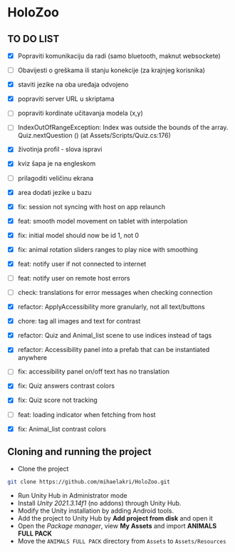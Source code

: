 # HoloZoo

## TO DO LIST

- [x] Popraviti komunikaciju da radi (samo bluetooth, maknut websockete)
- [ ] Obavijesti o greškama ili stanju konekcije (za krajnjeg korisnika)
- [x] staviti jezike na oba uređaja odvojeno
- [x] popraviti server URL u skriptama
- [ ] popraviti kordinate učitavanja modela (x,y)
- [ ] IndexOutOfRangeException: Index was outside the bounds of the array. Quiz.nextQuestion () (at Assets/Scripts/Quiz.cs:176)
- [x] životinja profil - slova ispravi
- [x] kviz šapa je na engleskom
- [ ] prilagoditi veličinu ekrana
- [x] area dodati jezike u bazu

- [x] fix: session not syncing with host on app relaunch
- [x] feat: smooth model movement on tablet with interpolation
- [x] fix: initial model should now be id 1, not 0
- [x] fix: animal rotation sliders ranges to play nice with smoothing
- [x] feat: notify user if not connected to internet
- [ ] feat: notify user on remote host errors
- [ ] check: translations for error messages when checking connection
- [x] refactor: ApplyAccessibility more granularly, not all text/buttons
- [x] chore: tag all images and text for contrast
- [x] refactor: Quiz and Animal_list scene to use indices instead of tags
- [x] refactor: Accessibility panel into a prefab that can be instantiated anywhere
- [ ] fix: accessibility panel on/off text has no translation
- [x] fix: Quiz answers contrast colors
- [x] fix: Quiz score not tracking 
- [ ] feat: loading indicator when fetching from host
- [x] fix: Animal_list contrast colors

## Cloning and running the project

- Clone the project
```sh
git clone https://github.com/mihaelakri/HoloZoo.git
```
- Run Unity Hub in Administrator mode
- Install *Unity 2021.3.14f1* (no addons) through Unity Hub.
- Modify the Unity installation by adding Android tools.
- Add the project to Unity Hub by **Add project from disk** and open it
- Open the *Package manager*, view **My Assets** and import **ANIMALS FULL PACK**
- Move the `ANIMALS FULL PACK` directory from `Assets` to `Assets/Resources`